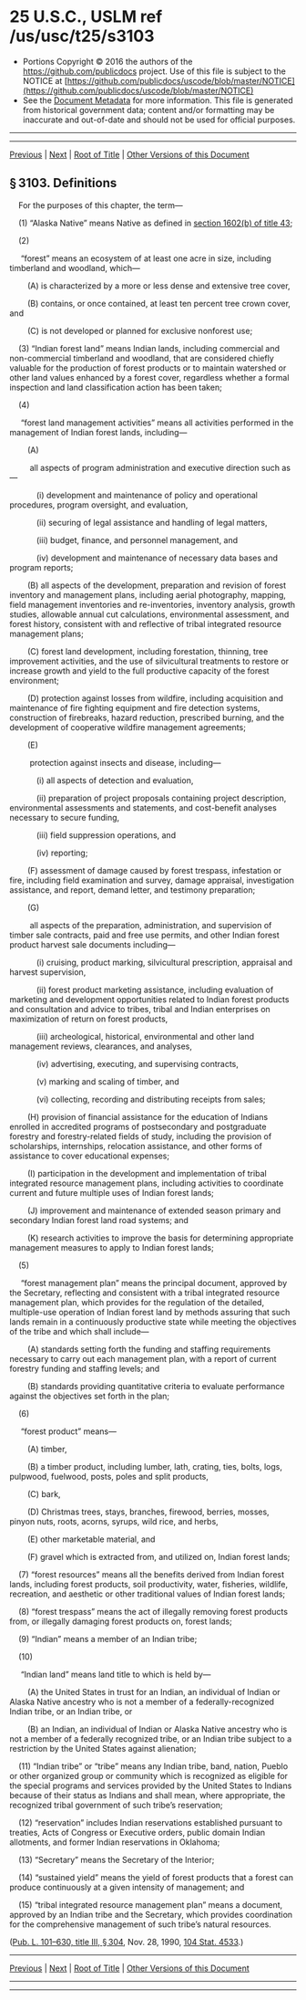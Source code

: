 ---
---

# 25 U.S.C., USLM ref /us/usc/t25/s3103

* Portions Copyright © 2016 the authors of the https://github.com/publicdocs project.
  Use of this file is subject to the NOTICE at [https://github.com/publicdocs/uscode/blob/master/NOTICE](https://github.com/publicdocs/uscode/blob/master/NOTICE)
* See the [Document Metadata](././../../../..//README.md) for more information.
  This file is generated from historical government data; content and/or formatting may be inaccurate and out-of-date and should not be used for official purposes.

----------
----------

[Previous](./../../../..//us/usc/t25/ch33/m__us_usc_t25_s3102.md) | [Next](./../../../..//us/usc/t25/ch33/m__us_usc_t25_s3104.md) | [Root of Title](./../../../../) | [Other Versions of this Document](https://publicdocs.github.io/go/links?ns=uslm&ref=%2Fus%2Fusc%2Ft25%2Fs3103)

## § 3103. Definitions

    For the purposes of this chapter, the term—

    (1) “Alaska Native” means Native as defined in [section 1602(b) of title 43][/us/usc/t43/s1602/b];

    (2)

     “forest” means an ecosystem of at least one acre in size, including timberland and woodland, which—

        (A) is characterized by a more or less dense and extensive tree cover,

        (B) contains, or once contained, at least ten percent tree crown cover, and

        (C) is not developed or planned for exclusive nonforest use;

    (3) “Indian forest land” means Indian lands, including commercial and non-commercial timberland and woodland, that are considered chiefly valuable for the production of forest products or to maintain watershed or other land values enhanced by a forest cover, regardless whether a formal inspection and land classification action has been taken;

    (4)

     “forest land management activities” means all activities performed in the management of Indian forest lands, including—

        (A)

         all aspects of program administration and executive direction such as—

            (i) development and maintenance of policy and operational procedures, program oversight, and evaluation,

            (ii) securing of legal assistance and handling of legal matters,

            (iii) budget, finance, and personnel management, and

            (iv) development and maintenance of necessary data bases and program reports;

        (B) all aspects of the development, preparation and revision of forest inventory and management plans, including aerial photography, mapping, field management inventories and re-inventories, inventory analysis, growth studies, allowable annual cut calculations, environmental assessment, and forest history, consistent with and reflective of tribal integrated resource management plans;

        (C) forest land development, including forestation, thinning, tree improvement activities, and the use of silvicultural treatments to restore or increase growth and yield to the full productive capacity of the forest environment;

        (D) protection against losses from wildfire, including acquisition and maintenance of fire fighting equipment and fire detection systems, construction of firebreaks, hazard reduction, prescribed burning, and the development of cooperative wildfire management agreements;

        (E)

         protection against insects and disease, including—

            (i) all aspects of detection and evaluation,

            (ii) preparation of project proposals containing project description, environmental assessments and statements, and cost-benefit analyses necessary to secure funding,

            (iii) field suppression operations, and

            (iv) reporting;

        (F) assessment of damage caused by forest trespass, infestation or fire, including field examination and survey, damage appraisal, investigation assistance, and report, demand letter, and testimony preparation;

        (G)

         all aspects of the preparation, administration, and supervision of timber sale contracts, paid and free use permits, and other Indian forest product harvest sale documents including—

            (i) cruising, product marking, silvicultural prescription, appraisal and harvest supervision,

            (ii) forest product marketing assistance, including evaluation of marketing and development opportunities related to Indian forest products and consultation and advice to tribes, tribal and Indian enterprises on maximization of return on forest products,

            (iii) archeological, historical, environmental and other land management reviews, clearances, and analyses,

            (iv) advertising, executing, and supervising contracts,

            (v) marking and scaling of timber, and

            (vi) collecting, recording and distributing receipts from sales;

        (H) provision of financial assistance for the education of Indians enrolled in accredited programs of postsecondary and postgraduate forestry and forestry-related fields of study, including the provision of scholarships, internships, relocation assistance, and other forms of assistance to cover educational expenses;

        (I) participation in the development and implementation of tribal integrated resource management plans, including activities to coordinate current and future multiple uses of Indian forest lands;

        (J) improvement and maintenance of extended season primary and secondary Indian forest land road systems; and

        (K) research activities to improve the basis for determining appropriate management measures to apply to Indian forest lands;

    (5)

     “forest management plan” means the principal document, approved by the Secretary, reflecting and consistent with a tribal integrated resource management plan, which provides for the regulation of the detailed, multiple-use operation of Indian forest land by methods assuring that such lands remain in a continuously productive state while meeting the objectives of the tribe and which shall include—

        (A) standards setting forth the funding and staffing requirements necessary to carry out each management plan, with a report of current forestry funding and staffing levels; and

        (B) standards providing quantitative criteria to evaluate performance against the objectives set forth in the plan;

    (6)

     “forest product” means—

        (A) timber,

        (B) a timber product, including lumber, lath, crating, ties, bolts, logs, pulpwood, fuelwood, posts, poles and split products,

        (C) bark,

        (D) Christmas trees, stays, branches, firewood, berries, mosses, pinyon nuts, roots, acorns, syrups, wild rice, and herbs,

        (E) other marketable material, and

        (F) gravel which is extracted from, and utilized on, Indian forest lands;

    (7) “forest resources” means all the benefits derived from Indian forest lands, including forest products, soil productivity, water, fisheries, wildlife, recreation, and aesthetic or other traditional values of Indian forest lands;

    (8) “forest trespass” means the act of illegally removing forest products from, or illegally damaging forest products on, forest lands;

    (9) “Indian” means a member of an Indian tribe;

    (10)

     “Indian land” means land title to which is held by—

        (A) the United States in trust for an Indian, an individual of Indian or Alaska Native ancestry who is not a member of a federally-recognized Indian tribe, or an Indian tribe, or

        (B) an Indian, an individual of Indian or Alaska Native ancestry who is not a member of a federally recognized tribe, or an Indian tribe subject to a restriction by the United States against alienation;

    (11) “Indian tribe” or “tribe” means any Indian tribe, band, nation, Pueblo or other organized group or community which is recognized as eligible for the special programs and services provided by the United States to Indians because of their status as Indians and shall mean, where appropriate, the recognized tribal government of such tribe’s reservation;

    (12) “reservation” includes Indian reservations established pursuant to treaties, Acts of Congress or Executive orders, public domain Indian allotments, and former Indian reservations in Oklahoma;

    (13) “Secretary” means the Secretary of the Interior;

    (14) “sustained yield” means the yield of forest products that a forest can produce continuously at a given intensity of management; and

    (15) “tribal integrated resource management plan” means a document, approved by an Indian tribe and the Secretary, which provides coordination for the comprehensive management of such tribe’s natural resources.

([Pub. L. 101–630, title III, § 304][/us/pl/101/630/s304], Nov. 28, 1990, [104 Stat. 4533][/us/stat/104/4533].)

----------

[Previous](./../../../..//us/usc/t25/ch33/m__us_usc_t25_s3102.md) | [Next](./../../../..//us/usc/t25/ch33/m__us_usc_t25_s3104.md) | [Root of Title](./../../../../) | [Other Versions of this Document](https://publicdocs.github.io/go/links?ns=uslm&ref=%2Fus%2Fusc%2Ft25%2Fs3103)

----------
----------

[/us/usc/t43/s1602/b]: https://publicdocs.github.io/go/links?ns=uslm&ref=%2Fus%2Fusc%2Ft43%2Fs1602%2Fb
[/us/pl/101/630/s304]: https://publicdocs.github.io/go/links?ns=uslm&ref=%2Fus%2Fpl%2F101%2F630%2Fs304
[/us/stat/104/4533]: https://publicdocs.github.io/go/links?ns=uslm&ref=%2Fus%2Fstat%2F104%2F4533


